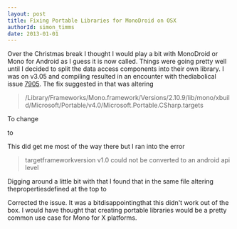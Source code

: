 ```yaml
---
layout: post
title: Fixing Portable Libraries for MonoDroid on OSX
authorId: simon_timms
date: 2013-01-01
---
```


Over the Christmas break I thought I would play a bit with MonoDroid or Mono for Android as I guess it is now called. Things were going pretty well until I decided to split the data access components into their own library. I was on v3.05 and compiling resulted in an encounter with thediabolical issue [7905](https://bugzilla.xamarin.com/show_bug.cgi?id=7905 "Diabolical Issue"). The fix suggested in that was altering

> /Library/Frameworks/Mono.framework/Versions/2.10.9/lib/mono/xbuild/Microsoft/Portable/v4.0/Microsoft.Portable.CSharp.targets

To change

<script src='https://gist.github.com/4429184.js'></script>

to

<script src='https://gist.github.com/4429197.js'></script>

This did get me most of the way there but I ran into the error

> targetframeworkversion v1.0 could not be converted to an android api level

Digging around a little bit with that I found that in the same file altering thepropertiesdefined at the top to

<script src='https://gist.github.com/4429225.js'></script>

Corrected the issue. It was a bitdisappointingthat this didn't work out of the box. I would have thought that creating portable libraries would be a pretty common use case for Mono for X platforms.



